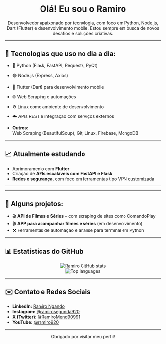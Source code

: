 <h1 align="center">Olá! Eu sou o Ramiro</h1>

<p align="center">
  Desenvolvedor apaixonado por tecnologia, com foco em Python, Node.js, Dart (Flutter) e desenvolvimento mobile.
  Estou sempre em busca de novos desafios e soluções criativas.
</p>

---

## 🚀 Tecnologias que uso no dia a dia:
- 🐍 Python (Flask, FastAPI, Requests, PyQt)
- 🟢 Node.js (Express, Axios)
- 📱 Flutter (Dart) para desenvolvimento mobile
- 🌐 Web Scraping e automações
- ⚙️ Linux como ambiente de desenvolvimento
- ☁️ APIs REST e integração com serviços externos

- **Outros:**  
  Web Scraping (BeautifulSoup), Git, Linux, Firebase, MongoDB

---

## 📈 Atualmente estudando

- Aprimoramento com **Flutter**
- Criação de **APIs escaláveis com FastAPI e Flask**
- **Redes e segurança**, com foco em ferramentas tipo VPN customizada

---

---

## 📌 Alguns projetos:
- 🎬 **API de Filmes e Séries** – com scraping de sites como ComandoPlay
- 🎬 **APP para acompanhar filmes e séries** (em desenvolvimento)
- ⚒️ Ferramentas de automação e análise para terminal em Python

---

## 📊 Estatísticas do GitHub

<p align="center">
  <img src="https://github-readme-stats.vercel.app/api?username=Ramiro202&show_icons=true&theme=radical" alt="Ramiro GitHub stats" />
  <br/>
  <img src="https://github-readme-stats.vercel.app/api/top-langs/?username=Ramiro202&layout=compact&theme=radical" alt="Top languages" />
</p>

---

## ✉️ Contato e Redes Sociais

- **LinkedIn:** [Ramiro Ngando](https://www.linkedin.com/in/ramiro-ngando-34898b360)
- **Instagram:** [@ramirosegunda920](https://www.instagram.com/ramirosegunda920)
- **X (Twitter):** [@RamiroMend90991](https://x.com/RamiroMend90991)
- **YouTube:** [@ramiro920](https://youtube.com/@ramiro920)

---

<p align="center">
  Obrigado por visitar meu perfil!
</p>
